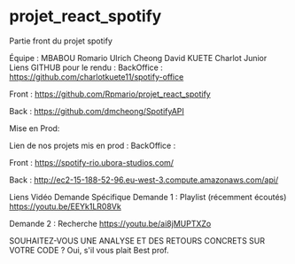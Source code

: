 # projet_react_spotify
Partie front du projet spotify

Équipe :
MBABOU Romario Ulrich
Cheong David
KUETE Charlot Junior
Liens GITHUB pour le rendu :
BackOffice : https://github.com/charlotkuete11/spotify-office

Front : https://github.com/Rpmario/projet_react_spotify

Back : https://github.com/dmcheong/SpotifyAPI

Mise en Prod:

Lien de nos projets mis en prod :
BackOffice :

Front : https://spotify-rio.ubora-studios.com/

Back : http://ec2-15-188-52-96.eu-west-3.compute.amazonaws.com/api/

Liens Vidéo Demande Spécifique
Demande 1 : Playlist (récemment écoutés) https://youtu.be/EEYk1LR08Vk

Demande 2 : Recherche https://youtu.be/ai8jMUPTXZo

SOUHAITEZ-VOUS UNE ANALYSE ET DES RETOURS CONCRETS SUR VOTRE CODE ? Oui, s'il vous plait Best prof.
